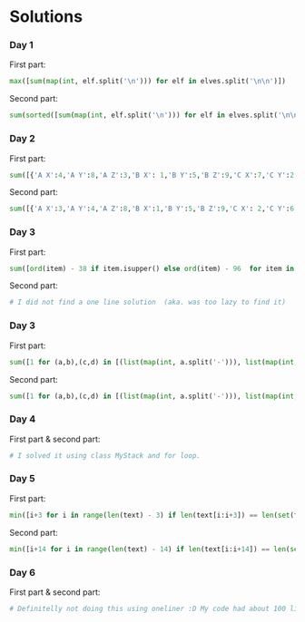 # Solutions

### Day 1
First part: 
```python
max([sum(map(int, elf.split('\n'))) for elf in elves.split('\n\n')])
```

Second part: 
```python
sum(sorted([sum(map(int, elf.split('\n'))) for elf in elves.split('\n\n')])[-3:])
```

### Day 2
First part: 
```python
sum([{'A X':4,'A Y':8,'A Z':3,'B X': 1,'B Y':5,'B Z':9,'C X':7,'C Y':2,'C Z':6}[row] for row in text.split('\n')])
```

Second part: 
```python
sum([{'A X':3,'A Y':4,'A Z':8,'B X':1,'B Y':5,'B Z':9,'C X': 2,'C Y':6,'C Z':7}[row] for row in text.split('\n')])
```

### Day 3
First part: 
```python
sum([ord(item) - 38 if item.isupper() else ord(item) - 96  for item in [list(set(line[:len(line)//2]) & set(line[len(line)//2:]))[0] for line in text.split('\n')]])
```

Second part: 
```python
# I did not find a one line solution  (aka. was too lazy to find it)
```

### Day 3
First part: 
```python
sum([1 for (a,b),(c,d) in [(list(map(int, a.split('-'))), list(map(int, b.split('-')))) for a,b in [abc.split(',') for abc in text.split('\n')]] if (set(range(a,b+1)).issubset(set(range(c,d+1)))) or (set(range(c,d+1)).issubset(set(range(a,b+1))))])
```

Second part: 
```python
sum([1 for (a,b),(c,d) in [(list(map(int, a.split('-'))), list(map(int, b.split('-')))) for a,b in [abc.split(',') for abc in text.split('\n')]] if (len(set(range(a,b+1)) & set(range(c,d+1)))) > 0])
```

### Day 4
First part & second part:
```python
# I solved it using class MyStack and for loop.
```

### Day 5
First part: 
```python
min([i+3 for i in range(len(text) - 3) if len(text[i:i+3]) == len(set(text[i:i+3]))])
```

Second part: 
```python
min([i+14 for i in range(len(text) - 14) if len(text[i:i+14]) == len(set(text[i:i+14]))])
```

### Day 6
First part & second part:
```python
# Definitelly not doing this using oneliner :D My code had about 100 lines.
```
